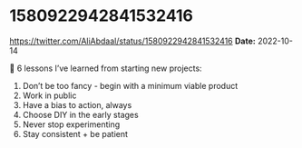 # 1580922942841532416
https://twitter.com/AliAbdaal/status/1580922942841532416
**Date:** 2022-10-14

🚀 6 lessons I’ve learned from starting new projects: 

1. Don’t be too fancy - begin with a minimum viable product
2. Work in public
3. Have a bias to action, always 
4. Choose DIY in the early stages
5. Never stop experimenting
6. Stay consistent + be patient
